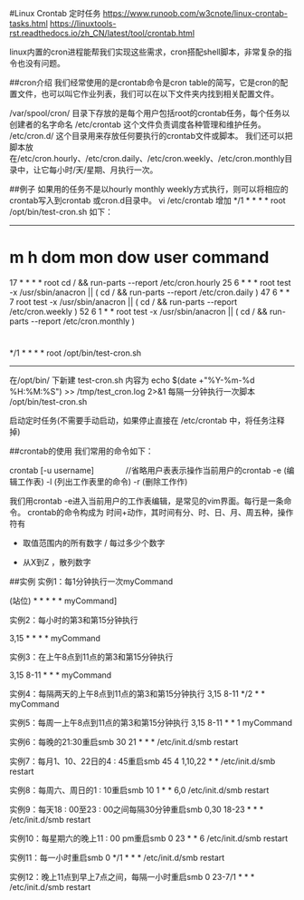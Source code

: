 #Linux Crontab 定时任务
https://www.runoob.com/w3cnote/linux-crontab-tasks.html
https://linuxtools-rst.readthedocs.io/zh_CN/latest/tool/crontab.html

linux内置的cron进程能帮我们实现这些需求，cron搭配shell脚本，非常复杂的指令也没有问题。

##cron介绍
我们经常使用的是crontab命令是cron table的简写，它是cron的配置文件，也可以叫它作业列表，我们可以在以下文件夹内找到相关配置文件。

/var/spool/cron/ 目录下存放的是每个用户包括root的crontab任务，每个任务以创建者的名字命名
/etc/crontab 这个文件负责调度各种管理和维护任务。
/etc/cron.d/ 这个目录用来存放任何要执行的crontab文件或脚本。
我们还可以把脚本放在/etc/cron.hourly、/etc/cron.daily、/etc/cron.weekly、/etc/cron.monthly目录中，让它每小时/天/星期、月执行一次。

##例子
如果用的任务不是以hourly monthly weekly方式执行，则可以将相应的crontab写入到crontab 或cron.d目录中。
vi /etc/crontab
增加 */1 * * * * root /opt/bin/test-cron.sh 如下：

-------------------------------------------------------------------
# m h dom mon dow user  command
17 *    * * *   root    cd / && run-parts --report /etc/cron.hourly
25 6    * * *   root    test -x /usr/sbin/anacron || ( cd / && run-parts --report /etc/cron.daily )
47 6    * * 7   root    test -x /usr/sbin/anacron || ( cd / && run-parts --report /etc/cron.weekly )
52 6    1 * *   root    test -x /usr/sbin/anacron || ( cd / && run-parts --report /etc/cron.monthly )
#
*/1 * * * * root /opt/bin/test-cron.sh

-------------------------------------------------------------------


在/opt/bin/ 下新建 test-cron.sh
内容为 echo $(date +"%Y-%m-%d %H:%M:%S") >> /tmp/test_cron.log 2>&1
每隔一分钟执行一次脚本 /opt/bin/test-cron.sh

启动定时任务(不需要手动启动，如果停止直接在 /etc/crontab 中，将任务注释掉)




##crontab的使用
我们常用的命令如下：

crontab [-u username]　　　　//省略用户表表示操作当前用户的crontab
    -e      (编辑工作表)
    -l      (列出工作表里的命令)
    -r      (删除工作作)

我们用crontab -e进入当前用户的工作表编辑，是常见的vim界面。每行是一条命令。
crontab的命令构成为 时间+动作，其时间有分、时、日、月、周五种，操作符有

* 取值范围内的所有数字
/ 每过多少个数字
- 从X到Z
，散列数字

##实例
实例1：每1分钟执行一次myCommand

(站位) * * * * * myCommand]

实例2：每小时的第3和第15分钟执行

3,15 * * * * myCommand

实例3：在上午8点到11点的第3和第15分钟执行

3,15 8-11 * * * myCommand

实例4：每隔两天的上午8点到11点的第3和第15分钟执行
3,15 8-11 */2  *  * myCommand

实例5：每周一上午8点到11点的第3和第15分钟执行
3,15 8-11 * * 1 myCommand

实例6：每晚的21:30重启smb
30 21 * * * /etc/init.d/smb restart

实例7：每月1、10、22日的4 : 45重启smb
45 4 1,10,22 * * /etc/init.d/smb restart

实例8：每周六、周日的1 : 10重启smb
10 1 * * 6,0 /etc/init.d/smb restart

实例9：每天18 : 00至23 : 00之间每隔30分钟重启smb
0,30 18-23 * * * /etc/init.d/smb restart

实例10：每星期六的晚上11 : 00 pm重启smb
0 23 * * 6 /etc/init.d/smb restart

实例11：每一小时重启smb
0 */1 * * * /etc/init.d/smb restart

实例12：晚上11点到早上7点之间，每隔一小时重启smb
0 23-7/1 * * * /etc/init.d/smb restart






